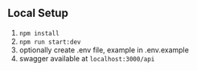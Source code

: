 ## Local Setup

1. `npm install`
2. `npm run start:dev`
3. optionally create .env file, example in .env.example
4. swagger available at `localhost:3000/api`
